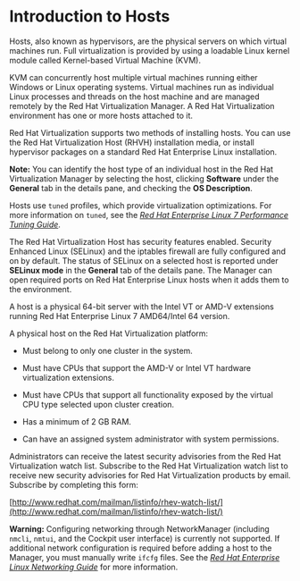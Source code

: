 # Introduction to Hosts

Hosts, also known as hypervisors, are the physical servers on which virtual machines run. Full virtualization is provided by using a loadable Linux kernel module called Kernel-based Virtual Machine (KVM).

KVM can concurrently host multiple virtual machines running either Windows or Linux operating systems. Virtual machines run as individual Linux processes and threads on the host machine and are managed remotely by the Red Hat Virtualization Manager. A Red Hat Virtualization environment has one or more hosts attached to it.

Red Hat Virtualization supports two methods of installing hosts. You can use the Red Hat Virtualization Host (RHVH) installation media, or install hypervisor packages on a standard Red Hat Enterprise Linux installation.

**Note:** You can identify the host type of an individual host in the Red Hat Virtualization Manager by selecting the host, clicking **Software** under the **General** tab in the details pane, and checking the **OS Description**. 

Hosts use `tuned` profiles, which provide virtualization optimizations. For more information on `tuned`, see the [*Red Hat Enterprise Linux 7 Performance Tuning Guide*](https://access.redhat.com/documentation/en-US/Red_Hat_Enterprise_Linux/7/html/Performance_Tuning_Guide/sect-Red_Hat_Enterprise_Linux-Performance_Tuning_Guide-Performance_Monitoring_Tools-tuned_and_tuned_adm.html).

The Red Hat Virtualization Host has security features enabled. Security Enhanced Linux (SELinux) and the iptables firewall are fully configured and on by default. The status of SELinux on a selected host is reported under **SELinux mode** in the **General** tab of the details pane. The Manager can open required ports on Red Hat Enterprise Linux hosts when it adds them to the environment.

A host is a physical 64-bit server with the Intel VT or AMD-V extensions running Red Hat Enterprise Linux 7 AMD64/Intel 64 version.

A physical host on the Red Hat Virtualization platform:

* Must belong to only one cluster in the system.

* Must have CPUs that support the AMD-V or Intel VT hardware virtualization extensions.

* Must have CPUs that support all functionality exposed by the virtual CPU type selected upon cluster creation.

* Has a minimum of 2 GB RAM.

* Can have an assigned system administrator with system permissions.

Administrators can receive the latest security advisories from the Red Hat Virtualization watch list. Subscribe to the Red Hat Virtualization watch list to receive new security advisories for Red Hat Virtualization products by email. Subscribe by completing this form:

[http://www.redhat.com/mailman/listinfo/rhev-watch-list/](http://www.redhat.com/mailman/listinfo/rhev-watch-list/)

**Warning:** Configuring networking through NetworkManager (including `nmcli`, `nmtui`, and the Cockpit user interface) is currently not supported. If additional network configuration is required before adding a host to the Manager, you must manually write `ifcfg` files. See the [*Red Hat Enterprise Linux Networking Guide*](https://access.redhat.com/documentation/en-US/Red_Hat_Enterprise_Linux/7/html/Networking_Guide/index.html) for more information.
